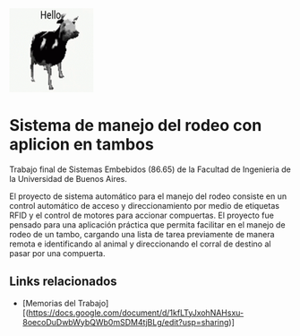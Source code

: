 <img src="https://github.com/joaquinelordi/Sistema-manejo-del-rodeo/blob/master/polish-cow-meme.gif" width="150" height="150">

# Sistema de manejo del rodeo con aplicion en tambos
Trabajo final de Sistemas Embebidos (86.65) de la Facultad de Ingenieria de la Universidad de Buenos Aires.

El proyecto de sistema automático para el manejo del rodeo consiste en un control automático de acceso y direccionamiento por medio de etiquetas RFID y el control de motores para accionar compuertas.
El proyecto fue pensado para una aplicación práctica que permita facilitar en el manejo de rodeo de un tambo, cargando una lista de tarea previamente de manera remota e  identificando al animal y direccionando el corral de destino al pasar por una compuerta.



## Links relacionados

* [Memorias del Trabajo][(https://docs.google.com/document/d/1kfLTyJxohNAHsxu-8oecoDuDwbWybQWb0mSDM4tjBLg/edit?usp=sharing)]
